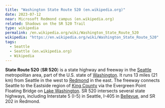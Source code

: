 ```yaml
---
title: "Washington State Route 520 (en.wikipedia.org)"
date: 2023-07-12
near: Microsoft Redmond campus (en.wikipedia.org)
related: Shadows on the SR 520 Trail
type: wikipedia
permalink: /en.wikipedia.org/wiki/Washington_State_Route_520
wikipedia: "https://en.wikipedia.org/wiki/Washington_State_Route_520"
tags:
  - Seattle
  - Seattle (en.wikipedia.org)
  - Wikipedia
---
```

**State Route 520** (**SR 520**) is a state highway and freeway in the [Seattle](/en.wikipedia.org/wiki/Seattle) metropolitan area, part of the U.S. state of [Washington](/en.wikipedia.org/wiki/Washington_(state)). It runs 13 miles (21 km) from Seattle in the west to [Redmond](/en.wikipedia.org/wiki/Redmond,_Washington) in the east. The freeway connects Seattle to the Eastside region of [King County](/en.wikipedia.org/wiki/King_County,_Washington) via the Evergreen Point Floating Bridge on [Lake Washington](/en.wikipedia.org/wiki/Lake_Washington). SR 520 intersects several state highways, including Interstate 5 (I-5) in Seattle, I-405 in [Bellevue](/en.wikipedia.org/wiki/Bellevue,_Washington), and SR 202 in Redmond.